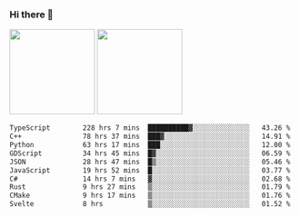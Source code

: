 ### Hi there 👋

<img height="150em" src="https://github-readme-stats.vercel.app/api?username=EddieDover&count_private=true&include_all_commits=true&show_icons=true&theme=dracula&hide_border=false&rank_icon=percentile"/>
<img height="150em" src="https://github-readme-stats.vercel.app/api/top-langs/?username=EddieDover&theme=dracula&hide_border=false&&layout=compact&langs_count=20" />

<!--START_SECTION:waka-->

```txt
TypeScript        228 hrs 7 mins  ██████████▓░░░░░░░░░░░░░░   43.26 %
C++               78 hrs 37 mins  ███▓░░░░░░░░░░░░░░░░░░░░░   14.91 %
Python            63 hrs 17 mins  ███░░░░░░░░░░░░░░░░░░░░░░   12.00 %
GDScript          34 hrs 45 mins  █▓░░░░░░░░░░░░░░░░░░░░░░░   06.59 %
JSON              28 hrs 47 mins  █▒░░░░░░░░░░░░░░░░░░░░░░░   05.46 %
JavaScript        19 hrs 52 mins  █░░░░░░░░░░░░░░░░░░░░░░░░   03.77 %
C#                14 hrs 7 mins   ▓░░░░░░░░░░░░░░░░░░░░░░░░   02.68 %
Rust              9 hrs 27 mins   ▒░░░░░░░░░░░░░░░░░░░░░░░░   01.79 %
CMake             9 hrs 17 mins   ▒░░░░░░░░░░░░░░░░░░░░░░░░   01.76 %
Svelte            8 hrs           ▒░░░░░░░░░░░░░░░░░░░░░░░░   01.52 %
```

<!--END_SECTION:waka-->

<!--
**EddieDover/EddieDover** is a ✨ _special_ ✨ repository because its `README.md` (this file) appears on your GitHub profile.

Here are some ideas to get you started:

- 🔭 I’m currently working on ...
- 🌱 I’m currently learning ...
- 👯 I’m looking to collaborate on ...
- 🤔 I’m looking for help with ...
- 💬 Ask me about ...
- 📫 How to reach me: ...
- 😄 Pronouns: ...
- ⚡ Fun fact: ...
-->
<a rel="me" href="https://techhub.social/@EddieDover"></a>

